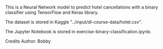 This is a Neural Network model to predict hotel cancellations with a binary classifier using TensorFlow and Keras library.

The dataset is stored in Kaggle "../input/dl-course-data/hotel.csv".

The Jupyter Notebook is stored in exercise-binary-classification.ipynb.

Credits Author: Bobby
